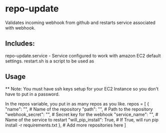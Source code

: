 # repo-update

Validates incoming webhook from github and restarts service associated with webhook. 

## Includes:
repo-update.service - Service configured to work with amazon EC2 default settings.
restart.sh is a script to be used as 

## Usage

** Note: You must have ssh keys setup for your EC2 Instance so you don't have to put in a password. 


In the repos variable, you put in as many repos as you like. 
repos = [
    {
        "name": "",  # Name of the repository
        "path": "",  # Path to the repository
        "webhook_secret": "",  # Secret key for the webhook
        "service_name": "",  # Name of the service to restart
        "will_pip_install": True,  # If True, will run pip install -r requirements.txt
    },
    # Add more repositories here
]